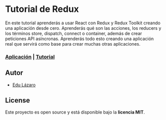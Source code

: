 # Tutorial de Redux

En este tutorial aprenderás a usar React con Redux y Redux Toolkit creando una aplicación desde cero. Aprenderás qué son las acciones, los reducers y los términos store, dispatch, connect o container, además de crear peticiones API asíncronas. Aprenderás todo esto creando una aplicación real que servirá como base para crear muchas otras aplicaciones.

### [Aplicación](https://codesandbox.io/s/tutorial-redux-nyjjs) | [Tutorial](https://www.neoguias.com/tutorial-redux/)

## Autor

- [Edu Lázaro](https://edulazaro.com)

## License

Este proyecto es open source y está disponible bajo la **licencia MIT**.
